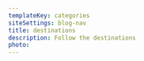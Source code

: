 ```yaml
---
templateKey: categories
siteSettings: blog-nav
title: destinations
description: Follow the destinations
photo:
---
```

